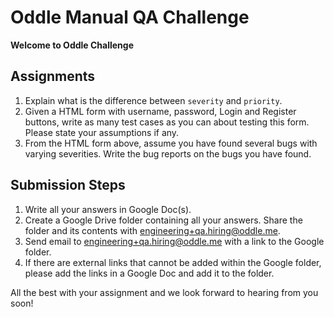 # Oddle Manual QA Challenge

**Welcome to Oddle Challenge**

## Assignments
1. Explain what is the difference between `severity` and `priority`.
2. Given a HTML form with username, password, Login and Register buttons, write as many test cases as you can about testing this form. Please state your assumptions if any.
3. From the HTML form above, assume you have found several bugs with varying severities. Write the bug reports on the bugs you have found.

## Submission Steps
1. Write all your answers in Google Doc(s).
2. Create a Google Drive folder containing all your answers. Share the folder and its contents with engineering+qa.hiring@oddle.me.
3. Send email to engineering+qa.hiring@oddle.me with a link to the Google folder.
4. If there are external links that cannot be added within the Google folder, please add the links in a Google Doc and add it to the folder.

All the best with your assignment and we look forward to hearing from you soon!
